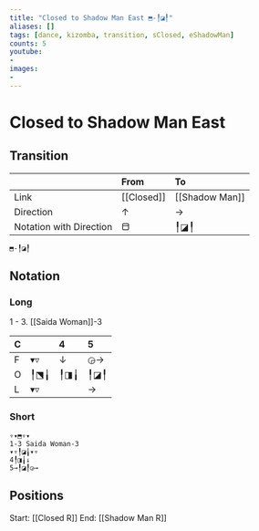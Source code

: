 ```yaml
---
title: "Closed to Shadow Man East ⬒-╿◪╿"
aliases: [] 
tags: [dance, kizomba, transition, sClosed, eShadowMan]
counts: 5
youtube:
- 
images:
-
---
```


# Closed to Shadow Man East
## Transition
|                         | From | To   |
| :----------------------- | :---- | :---- |
| Link                    | [[Closed]] | [[Shadow Man]] |
| Direction               |   ↑   |   →  |
| Notation with Direction |   ⬒   |   ╿◪╿   |

```
⬒-╿◪╿
``` 

## Notation
### Long
1 - 3. [[Saida Woman]]-3

| C   |     | 4   | 5   |
| :--- | :--- | :--- | :--- |
| F   | ▾▿  | ↓   | ◶→  |
| O   | ╿⬔╽ | ╿◨╽ | ╿◪╿ |
| L   | ▾▿  |     | →   |

### Short
```
▿▾⬒▿▾
1-3 Saida Woman-3
▾▿╿◪╽▾▿
4╿◨╽↓
5→╿◪╿◶→
```

## Positions
Start: [[Closed R]]
End: [[Shadow Man R]]

